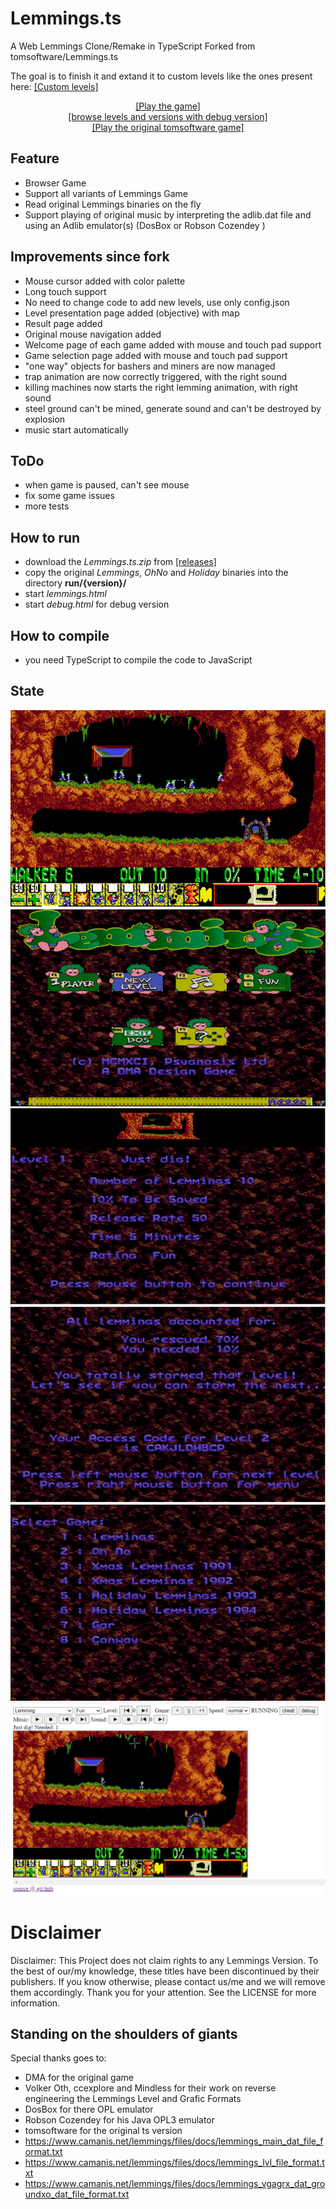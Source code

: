 # Lemmings.ts
A Web Lemmings Clone/Remake in TypeScript 
Forked from tomsoftware/Lemmings.ts

The goal is to finish it and extand it to custom levels like the ones present here:
<a href="http://www.garjen.co.uk/Lemmings.php/">[Custom levels]</a>


<p style="text-align:center" align="center">
<a href="http://tfumey.free.fr/lem/lemmings.html">[Play the game]</a></br>
<a href="http://tfumey.free.fr/lem/debug.html">[browse levels and versions with debug version]</a></br>
<a href="http://lemmings.hmilch.net/">[Play the original tomsoftware game]</a>
</p>

## Feature
* Browser Game
* Support all variants of Lemmings Game
* Read original Lemmings binaries on the fly
* Support playing of original music by interpreting the adlib.dat file and using an Adlib emulator(s) (DosBox or Robson Cozendey )

## Improvements since fork
* Mouse cursor added with color palette
* Long touch support
* No need to change code to add new levels, use only config.json
* Level presentation page added (objective) with map
* Result page added
* Original mouse navigation added
* Welcome page of each game added with mouse and touch pad support
* Game selection page added with mouse and touch pad support
* "one way" objects for bashers and miners are now managed
* trap animation are now correctly triggered, with the right sound
* killing machines now starts the right lemming animation, with right sound
* steel ground can't be mined, generate sound and can't be destroyed by explosion
* music start automatically


## ToDo
* when game is paused, can't see mouse
* fix some game issues 
* more tests

## How to run
* download the *Lemmings.ts.zip* from <a href="https://github.com/thomasfum/Lemmings.ts/releases">[releases]</a>
* copy the original *Lemmings*, *OhNo* and *Holiday* binaries into the directory **run/{version}/**
* start *lemmings.html*
* start *debug.html* for debug version

## How to compile
* you need TypeScript to compile the code to JavaScript


## State

![Game](docu/game.png "Level 01")
![Welcome](docu/Welcome.png "Welcome")
![Target](docu/target.png "Target")
![Result](docu/result.png "Result")
![Select Game](docu/SelectGame.png "Select Game")
![Debug](docu/debug.png "Debug")


# Disclaimer
Disclaimer: This Project does not claim rights to any Lemmings Version. To the best of our/my knowledge, these titles have been discontinued by their publishers. If you know otherwise, please contact us/me and we will remove them accordingly. Thank you for your attention. See the LICENSE for more information.

## Standing on the shoulders of giants
Special thanks goes to:
- DMA for the original game
- Volker Oth, ccexplore and Mindless for their work on reverse engineering the Lemmings Level and Grafic Formats
- DosBox for there OPL emulator
- Robson Cozendey for his Java OPL3 emulator
- tomsoftware for the original ts version
- https://www.camanis.net/lemmings/files/docs/lemmings_main_dat_file_format.txt
- https://www.camanis.net/lemmings/files/docs/lemmings_lvl_file_format.txt
- https://www.camanis.net/lemmings/files/docs/lemmings_vgagrx_dat_groundxo_dat_file_format.txt
